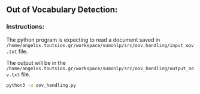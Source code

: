 ## Out of Vocabulary Detection:

### Instructions:
The python program is expecting to read a document saved in  `/home/angelos.toutsios.gr/workspace/sumonlp/src/oov_handling/input_oov.txt` file.

The output will be in the `/home/angelos.toutsios.gr/workspace/sumonlp/src/oov_handling/output_oov.txt` file.


```sh
python3 -u oov_handling.py
```




